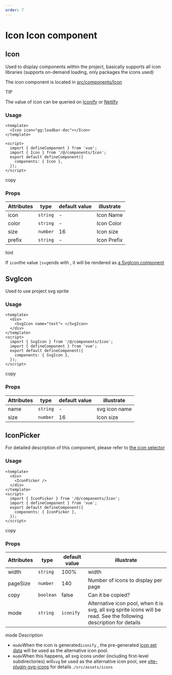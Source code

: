 ```yaml
---
order: 7
---
```


# Icon Icon component

## Icon

Used to display components within the project, basically supports all icon libraries (supports on-demand loading, only packages the icons used)

The icon component is located in [src/components/Icon](https://github.com/jeecgboot/jeecgboot-vue3/blob/master/src/components/Icon)

TIP

The value of icon can be queried on [Iconify](https://iconify.design/) or [Netlify](https://icones.netlify.app/collection/ant-design)

### Usage

```
<template>
  <Icon icon="gg:loadbar-doc"></Icon>
</template>

<script>
  import { defineComponent } from 'vue';
  import { Icon } from '/@/components/Icon';
  export default defineComponent({
    components: { Icon },
  });
</script>

```

copy

### Props

| Attributes | type     | default value | illustrate  |
| ---------- | -------- | ------------- | ----------- |
| icon       | `string` | \-            | Icon Name   |
| color      | `string` | \-            | Icon Color  |
| size       | `number` | 16            | Icon size   |
| prefix     | `string` | \-            | Icon Prefix |

hint

If `icon`the value `|svg`ends with , it will be rendered as [a SvgIcon component](https://vvbin.cn/doc-next/components/icon.html#SvgIcon)

## SvgIcon

Used to use project svg sprite

### Usage

```
<template>
  <div>
    <SvgIcon name="test"> </SvgIcon>
  </div>
</template>
<script>
  import { SvgIcon } from '/@/components/Icon';
  import { defineComponent } from 'vue';
  export default defineComponent({
    components: { SvgIcon },
  });
</script>

```

copy

### Props

| Attributes | type     | default value | illustrate    |
| ---------- | -------- | ------------- | ------------- |
| name       | `string` | \-            | svg icon name |
| size       | `number` | 16            | Icon size     |

## IconPicker

For detailed description of this component, please refer to [the icon selector](#!)

### Usage

```
<template>
  <div>
    <IconPicker />
  </div>
</template>
<script>
  import { IconPicker } from '/@/components/Icon';
  import { defineComponent } from 'vue';
  export default defineComponent({
    components: { IconPicker },
  });
</script>

```

copy

### Props

| Attributes | type      | default value | illustrate                                                                                                          |
| ---------- | --------- | ------------- | ------------------------------------------------------------------------------------------------------------------- |
| width      | `string`  | 100%          | width                                                                                                               |
| pageSize   | `number`  | 140           | Number of icons to display per page                                                                                 |
| copy       | `boolean` | false         | Can it be copied?                                                                                                   |
| mode       | `string`  | `iconify`     | Alternative icon pool, when it is svg, all svg sprite icons will be read. See the following description for details |

mode Description

- `mode`When the icon is generated`iconify` , the pre-generated [icon set data](#!) will be used as the alternative icon pool.
- `mode`When this happens, all svg icons under (including first-level subdirectories) will`svg` be used as the alternative icon pool, see [vite-plugin-svg-icons](https://github.com/vbenjs/vite-plugin-svg-icons/blob/main/README.zh_CN.md#vite-plugin-svg-icons) for details .`/src/assets/icons`[](https://github.com/vbenjs/vite-plugin-svg-icons/blob/main/README.zh_CN.md#vite-plugin-svg-icons)
